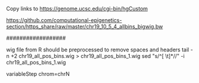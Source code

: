 Copy links to
https://genome.ucsc.edu/cgi-bin/hgCustom

https://github.com/computational-epigenetics-section/https_share/raw/master/chr19_10_5_4_allbins_bigwig.bw

##################

wig file from R should be preprocessed to remove spaces and headers
  tail -n +2 chr19_all_pos_bins.wig > chr19_all_pos_bins_1.wig
  sed "s/^[ \t]*//" -i chr19_all_pos_bins_1.wig

variableStep  chrom=chrN
